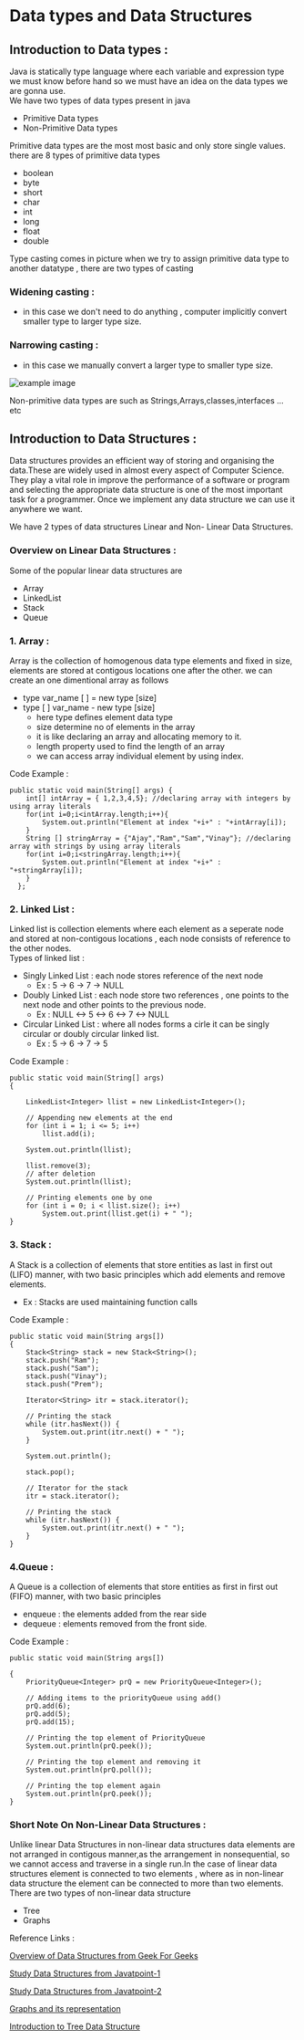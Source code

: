 # Data types and Data Structures

## Introduction to Data types :
Java is statically type language where each variable and expression type we must know before hand so we must have an idea on the data types we are gonna use.  
We have two types of data types present in java  
- Primitive Data types 
- Non-Primitive Data types

Primitive data types are the most most basic and only store single values. there are 8 types of primitive data types  
- boolean  
- byte
- short  
- char
- int
- long
- float
- double  

Type casting comes in picture when we try to assign primitive data type to another datatype , there are two types of casting  

### Widening casting :
 - in this case we don't need to do anything , computer implicitly convert smaller type to larger type size.

### Narrowing casting :  
 - in this case we manually convert a larger type to smaller type size.  

 ![example image](./type%20casting.png)

Non-primitive data types are such as Strings,Arrays,classes,interfaces ... etc

## Introduction to Data Structures :
Data structures provides  an efficient way of storing and organising the data.These are widely used in almost every aspect of Computer Science. They play a vital role in improve the performance of a software or program and selecting the appropriate data structure is one of the most important task for a programmer. Once we implement any data structure we can use it anywhere we want.  

We have 2 types of data structures Linear and Non- Linear Data Structures.  

### Overview on Linear Data Structures :  
 
Some of the popular linear data structures are  
 - Array  
 - LinkedList
 - Stack
 - Queue

### 1. Array : 
 Array is the collection of homogenous data type elements and fixed in size, elements are stored at contigous locations one after the other. we can create an  one dimentional array as follows  
  - type var_name [ ] =  new type [size]  
  - type [ ] var_name  - new type [size]  
    - here type defines element data type
    - size determine no of elements in the array
    -  it is like declaring an array and allocating memory to it.
    - length property used to find the length of an array
    -  we can access array individual element by using index.

Code Example :  


    public static void main(String[] args) {
        int[] intArray = { 1,2,3,4,5}; //declaring array with integers by using array literals
        for(int i=0;i<intArray.length;i++){
            System.out.println("Element at index "+i+" : "+intArray[i]);
        }
        String [] stringArray = {"Ajay","Ram","Sam","Vinay"}; //declaring array with strings by using array literals
        for(int i=0;i<stringArray.length;i++){
            System.out.println("Element at index "+i+" : "+stringArray[i]);
        } 
      };


### 2. Linked List :  
Linked list is collection elements where each element as a seperate node and stored at non-contigous locations , each node consists of reference to the other nodes.  
Types of linked list :  
 - Singly Linked List : each node stores reference of the next node  
    - Ex : 5 -> 6 -> 7 -> NULL  
 - Doubly Linked List : each node store two references , one points to the next node and other points to the previous node.
    - Ex : NULL <-> 5 <-> 6 <-> 7 <-> NULL  
 - Circular Linked List : where all nodes forms a cirle it can be singly circular or doubly circular linked list.
    - Ex : 5 -> 6 -> 7 -> 5  

Code Example : 


    public static void main(String[] args)
    {
  
        LinkedList<Integer> llist = new LinkedList<Integer>();
  
        // Appending new elements at the end
        for (int i = 1; i <= 5; i++)
            llist.add(i);
  
        System.out.println(llist);
  
        llist.remove(3);
        // after deletion
        System.out.println(llist);
  
        // Printing elements one by one
        for (int i = 0; i < llist.size(); i++)
            System.out.print(llist.get(i) + " ");
    }

### 3. Stack : 
A Stack is a collection of elements that store entities as last in first out (LIFO) manner, with two basic principles which add elements and remove elements.
- Ex : Stacks are used maintaining function calls    

Code Example :  
  

    public static void main(String args[])
    {
        Stack<String> stack = new Stack<String>();
        stack.push("Ram");
        stack.push("Sam");
        stack.push("Vinay");
        stack.push("Prem");
 
        Iterator<String> itr = stack.iterator();
  
        // Printing the stack
        while (itr.hasNext()) {
            System.out.print(itr.next() + " ");
        }
  
        System.out.println();
  
        stack.pop();
  
        // Iterator for the stack
        itr = stack.iterator();
  
        // Printing the stack
        while (itr.hasNext()) {
            System.out.print(itr.next() + " ");
        }
    }

### 4.Queue : 
A Queue is a collection of elements that store entities as first in first out (FIFO) manner, with two basic principles
- enqueue : the elements added from the rear side
- dequeue : elements removed from the front side.  

Code Example :  

    public static void main(String args[])  

    {
        PriorityQueue<Integer> prQ = new PriorityQueue<Integer>();
  
        // Adding items to the priorityQueue using add()
        prQ.add(6);
        prQ.add(5);
        prQ.add(15);
  
        // Printing the top element of PriorityQueue
        System.out.println(prQ.peek());
  
        // Printing the top element and removing it
        System.out.println(prQ.poll());
  
        // Printing the top element again
        System.out.println(prQ.peek());
    }   


### Short Note On Non-Linear Data Structures :  

Unlike linear Data Structures in non-linear data structures data elements are not arranged in contigous manner,as the arrangement in nonsequential, so we cannot access and traverse in a single run.In the case of linear data structures element is connected to two elements , where as in non-linear data structure the element can be connected to more than  two elements. There are two types of non-linear data structure   
 - Tree  
  - Graphs

Reference Links : 

[Overview of Data Structures from Geek For Geeks](https://www.geeksforgeeks.org/overview-of-data-structures-set-1-linear-data-structures/)  

[Study Data Structures from Javatpoint-1](https://www.javatpoint.com/data-structure-tutorial)

[Study Data Structures from Javatpoint-2](https://www.javatpoint.com/linear-vs-non-linear-data-structure)

[Graphs and its representation](https://www.geeksforgeeks.org/graph-and-its-representations/?ref=lbp)  

[Introduction to Tree Data Structure](https://www.geeksforgeeks.org/introduction-to-tree-data-structure/) 